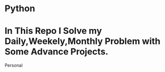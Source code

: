 # Python
# In This Repo I Solve my Daily,Weekely,Monthly Problem with Some Advance Projects.

Personal 
